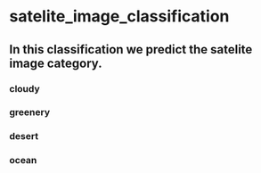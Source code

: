# satelite_image_classification
## In this classification we predict the satelite image category.
### cloudy
### greenery
### desert
### ocean
